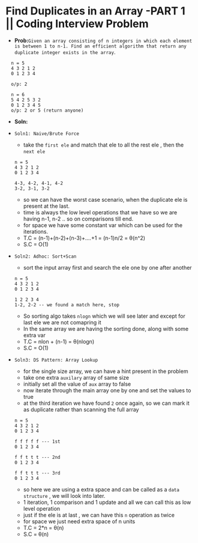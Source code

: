 # Find Duplicates in an Array -PART 1 || Coding Interview Problem  
- **Prob:**`Given an array consisting of n integers in which each element is between 1 to n-1. Find an efficient algorithm that return any duplicate integer exists in the array`.
```
  n = 5
  4 3 2 1 2
  0 1 2 3 4
  
  o/p: 2
  
  n = 6
  5 4 2 5 3 2
  0 1 2 3 4 5 
  o/p: 2 or 5 (return anyone)
```
- **Soln:**
- `Soln1: Naive/Brute Force`
  - take the `first ele` and match that ele to all the rest ele , then the `next ele`
  ```
  n = 5
  4 3 2 1 2
  0 1 2 3 4
  
  4-3, 4-2, 4-1, 4-2
  3-2, 3-1, 3-2
  ```
  - so we can have the worst case scenario, when the duplicate ele is present at the last.
  - time is always the low level operations that we have so we are having n-1, n-2 .. so on comparisons till end.
  - for space we have some constant var which can be used for the iterations.
  - T.C = (n-1)+(n-2)+(n-3)+....+1 = (n-1)n/2 = θ(n^2)
  - S.C = O(1)

- `Soln2: Adhoc: Sort+Scan`
  - sort the input array first and search the ele one by one after another
  ```
  n = 5
  4 3 2 1 2
  0 1 2 3 4
  
  1 2 2 3 4
  1-2, 2-2 -- we found a match here, stop
  ```
  - So sorting algo takes `nlogn` which we will see later and except for last ele we are not comapring it
  - In the same array we are having the sorting done, along with some extra var
  - T.C = nlon + (n-1) = θ(nlogn)
  - S.C = O(1)

- `Soln3: DS Pattern: Array Lookup `
  - for the single size array, we can have a hint present in the problem 
  - take one extra `auxilary` array of same size
  - initially set all the value of `aux` array to false
  - now iterate through the main array one by one and set the values to true
  - at the third iteration we have found `2` once again, so we can mark it as duplicate rather than scanning the full array
  ```
  n = 5
  4 3 2 1 2
  0 1 2 3 4
  
  f f f f f --- 1st
  0 1 2 3 4
  
  f f t t t --- 2nd
  0 1 2 3 4
  
  f f t t t --- 3rd
  0 1 2 3 4
  ```
  - so here we are using a extra space and can be called as a `data structure` , we will look into later.
  - 1 iteration, 1 comparison and 1 update and all we can call this as low level operation 
  - just if the ele is at last , we can have this `n` operation as twice
  - for space we just need extra space of n units
  - T.C = 2*n = θ(n)
  - S.C = θ(n)

